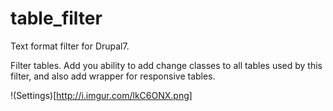 # table_filter
Text format filter for Drupal7.

Filter tables. Add you ability to add change classes to all tables used by this filter, and also add wrapper for responsive tables.

!(Settings)[http://i.imgur.com/lkC6ONX.png]
